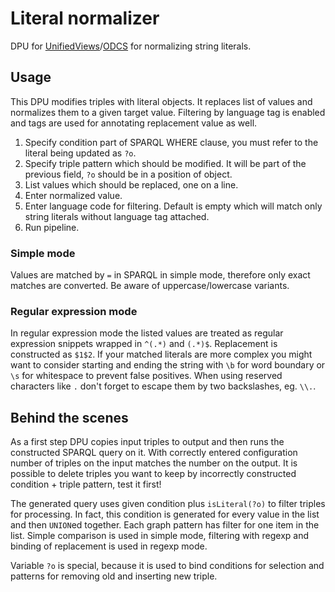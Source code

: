 # Literal normalizer

DPU for [UnifiedViews](https://github.com/UnifiedViews/Core)/[ODCS](https://github.com/mff-uk/ODCS) for normalizing string literals.

## Usage

This DPU modifies triples with literal objects. It replaces list of values and normalizes them to a given target value. Filtering by language tag is enabled and tags are used for annotating replacement value as well.

1. Specify condition part of SPARQL WHERE clause, you must refer to the literal being updated as `?o`.
2. Specify triple pattern which should be modified. It will be part of the previous field, `?o` should be in a position of object.
3. List values which should be replaced, one on a line.
4. Enter normalized value.
5. Enter language code for filtering. Default is empty which will match only string literals without language tag attached.
6. Run pipeline.

### Simple mode

Values are matched by `=` in SPARQL in simple mode, therefore only exact matches are converted. Be aware of uppercase/lowercase variants.

### Regular expression mode

In regular expression mode the listed values are treated as regular expression snippets wrapped in `^(.*)` and `(.*)$`. Replacement is constructed as `$1$2`. If your matched literals are more complex you might want to consider starting and ending the string with `\b` for word boundary or `\s` for whitespace to prevent false positives. When using reserved characters like `.` don't forget to escape them by two backslashes, eg. `\\.`.

## Behind the scenes

As a first step DPU copies input triples to output and then runs the constructed SPARQL query on it. With correctly entered configuration number of triples on the input matches the number on the output. It is possible to delete triples you want to keep by incorrectly constructed condition + triple pattern, test it first!

The generated query uses given condition plus `isLiteral(?o)` to filter triples for processing. In fact, this condition is generated for every value in the list and then `UNION`ed together. Each graph pattern has filter for one item in the list. Simple comparison is used in simple mode, filtering with regexp and binding of replacement is used in regexp mode.

Variable `?o` is special, because it is used to bind conditions for selection and patterns for removing old and inserting new triple.